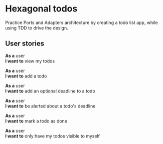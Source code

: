 # Hexagonal todos
Practice Ports and Adapters architecture by creating a todo list app, while using TDD to drive the design.

## User stories
**As a** user  
**I want to** view my todos

**As a** user  
**I want to** add a todo

**As a** user  
**I want to** add an optional deadline to a todo

**As a** user  
**I want to** be alerted about a todo's deadline

**As a** user  
**I want to** mark a todo as done

**As a** user  
**I want to** only have my todos visible to myself

